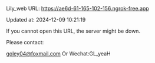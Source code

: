 Lily_web URL: https://ae6d-61-165-102-156.ngrok-free.app

Updated at: 2024-12-09 10:21:19

If you cannot open this URL, the server might be down.

Please contact: 

goley04@foxmail.com Or Wechat:GL_yeaH